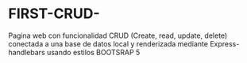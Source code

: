 # FIRST-CRUD-
Pagina web con funcionalidad CRUD (Create, read, update, delete) conectada a una base de datos local y renderizada mediante Express-handlebars usando estilos BOOTSRAP 5

